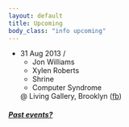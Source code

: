 ```yaml
---
layout: default
title: Upcoming 
body_class: "info upcoming"
---
```

<ul class="classed root">

  <li class="music">31 Aug 2013 /
    <ul>
      <li class="more">Jon Williams</li>
      <li>Xylen Roberts</li>
      <li>Shrine</li>
      <li>Computer Syndrome</li>
    </ul>
    @ Living Gallery, Brooklyn (<a href="https://www.facebook.com/events/154982801360824/">fb</a>)
  </li>

</ul>

<h5><a href="chronology.html">Past events?</a></h5>
